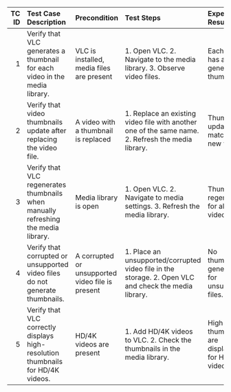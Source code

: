 |   TC ID | Test Case Description                                                              | Precondition                                     | Test Steps                                                                                            | Expected Result                                         | Test Type   | Priority   | Test Data                        |
|--------:|:-----------------------------------------------------------------------------------|:-------------------------------------------------|:------------------------------------------------------------------------------------------------------|:--------------------------------------------------------|:------------|:-----------|:---------------------------------|
|       1 | Verify that VLC generates a thumbnail for each video in the media library.         | VLC is installed, media files are present        | 1. Open VLC. 2. Navigate to the media library. 3. Observe video files.                                | Each video has a generated thumbnail.                   | Functional  | High       | Sample video files               |
|       2 | Verify that video thumbnails update after replacing the video file.                | A video with a thumbnail is replaced             | 1. Replace an existing video file with another one of the same name. 2. Refresh the media library.    | Thumbnail updates to match the new video.               | Functional  | Medium     | New video file                   |
|       3 | Verify that VLC regenerates thumbnails when manually refreshing the media library. | Media library is open                            | 1. Open VLC. 2. Navigate to media settings. 3. Refresh the media library.                             | Thumbnails regenerate for all videos.                   | Functional  | Medium     | nan                              |
|       4 | Verify that corrupted or unsupported video files do not generate thumbnails.       | A corrupted or unsupported video file is present | 1. Place an unsupported/corrupted video file in the storage. 2. Open VLC and check the media library. | No thumbnail is generated for unsupported files.        | Negative    | Medium     | Corrupted/unsupported video file |
|       5 | Verify that VLC correctly displays high-resolution thumbnails for HD/4K videos.    | HD/4K videos are present                         | 1. Add HD/4K videos to VLC. 2. Check the thumbnails in the media library.                             | High-quality thumbnails are displayed for HD/4K videos. | UI/UX       | Medium     | HD/4K video files                |